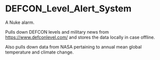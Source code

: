 # DEFCON_Level_Alert_System

A Nuke alarm.

Pulls down DEFCON levels and military news from https://www.defconlevel.com/ and stores the data locally in case offline.

Also pulls down data from NASA pertaining to annual mean global temperature and climate change.
